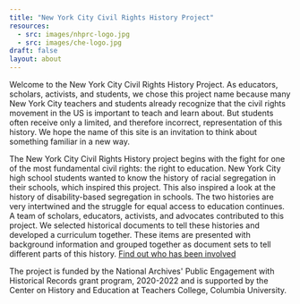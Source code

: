 ```yaml
---
title: "New York City Civil Rights History Project"
resources:
  - src: images/nhprc-logo.jpg
  - src: images/che-logo.jpg
draft: false
layout: about
---
```


Welcome to the New York City Civil Rights History Project. As educators, scholars, activists, and students, we chose this project name because many New York City teachers and students already recognize that the civil rights movement in the US is important to teach and learn about. But students often receive only a limited, and therefore incorrect, representation of this history. We hope the name of this site is an invitation to think about something familiar in a new way.

The New York City Civil Rights History project begins with the fight for one of the most fundamental civil rights: the right to education. New York City high school students wanted to know the history of racial segregation in their schools, which inspired this project. This also inspired a look at the history of disability-based segregation in schools. The two histories are very intertwined and the struggle for equal access to education continues.
A team of scholars, educators, activists, and advocates contributed to this project. We selected historical documents to tell these histories and developed a curriculum together. These items are presented with background information and grouped together as document sets to tell different parts of this history. [Find out who has been involved](/project-history)

The project is funded by the National Archives' Public Engagement with Historical Records grant program, 2020-2022 and is supported by the Center on History and Education at Teachers College, Columbia University.

